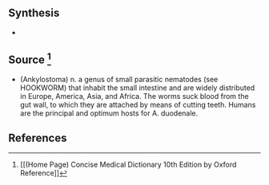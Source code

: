 ## Synthesis
- 
## Source [^1]
- (Ankylostoma) n. a genus of small parasitic nematodes (see HOOKWORM) that inhabit the small intestine and are widely distributed in Europe, America, Asia, and Africa. The worms suck blood from the gut wall, to which they are attached by means of cutting teeth. Humans are the principal and optimum hosts for A. duodenale.
## References

[^1]: [[(Home Page) Concise Medical Dictionary 10th Edition by Oxford Reference]]